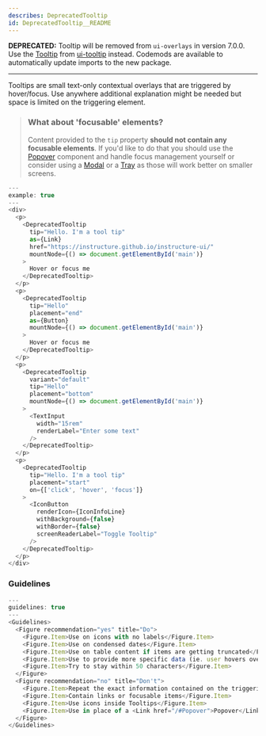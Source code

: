 ```yaml
---
describes: DeprecatedTooltip
id: DeprecatedTooltip__README
---
```


**DEPRECATED:** Tooltip will be removed from `ui-overlays` in version 7.0.0. Use the [Tooltip](#Tooltip) from [ui-tooltip](#ui-tooltip) instead. Codemods are available to automatically update imports to the new package.
***


Tooltips are small text-only  contextual overlays that are triggered by hover/focus. Use anywhere additional explanation might be needed but space is limited on the triggering element.

> ### What about 'focusable' elements?
> Content provided to the `tip` property __should not contain any focusable elements__. If you'd like to do
that you should use the [Popover](#Popover) component and handle focus management yourself or
consider using a [Modal](#Modal) or a [Tray](#Tray) as those will work better on smaller screens.

```js
---
example: true
---
<div>
  <p>
    <DeprecatedTooltip
      tip="Hello. I'm a tool tip"
      as={Link}
      href="https://instructure.github.io/instructure-ui/"
      mountNode={() => document.getElementById('main')}
    >
      Hover or focus me
    </DeprecatedTooltip>
  </p>
  <p>
    <DeprecatedTooltip
      tip="Hello"
      placement="end"
      as={Button}
      mountNode={() => document.getElementById('main')}
    >
      Hover or focus me
    </DeprecatedTooltip>
  </p>
  <p>
    <DeprecatedTooltip
      variant="default"
      tip="Hello"
      placement="bottom"
      mountNode={() => document.getElementById('main')}
    >
      <TextInput
        width="15rem"
        renderLabel="Enter some text"
      />
    </DeprecatedTooltip>
  </p>
  <p>
    <DeprecatedTooltip
      tip="Hello. I'm a tool tip"
      placement="start"
      on={['click', 'hover', 'focus']}
    >
      <IconButton
        renderIcon={IconInfoLine}
        withBackground={false}
        withBorder={false}
        screenReaderLabel="Toggle Tooltip"
      />
    </DeprecatedTooltip>
  </p>
</div>
```

### Guidelines

```js
---
guidelines: true
---
<Guidelines>
  <Figure recommendation="yes" title="Do">
    <Figure.Item>Use on icons with no labels</Figure.Item>
    <Figure.Item>Use on condensed dates</Figure.Item>
    <Figure.Item>Use on table content if items are getting truncated</Figure.Item>
    <Figure.Item>Use to provide more specific data (ie. user hovers over a chart element, Tooltip shows precise info)</Figure.Item>
    <Figure.Item>Try to stay within 50 characters</Figure.Item>
  </Figure>
  <Figure recommendation="no" title="Don't">
    <Figure.Item>Repeat the exact information contained on the triggering element</Figure.Item>
    <Figure.Item>Contain links or focusable items</Figure.Item>
    <Figure.Item>Use icons inside Tooltips</Figure.Item>
    <Figure.Item>Use in place of a <Link href="/#Popover">Popover</Link> or <Link href="/#Menu">Menu</Link></Figure.Item>
  </Figure>
</Guidelines>
```
